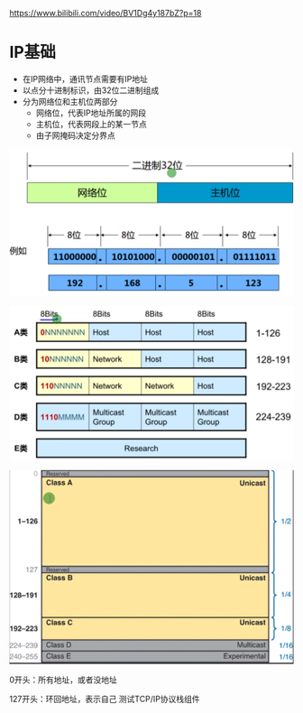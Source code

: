  https://www.bilibili.com/video/BV1Dg4y187bZ?p=18 

# IP基础

* 在IP网络中，通讯节点需要有IP地址
* 以点分十进制标识，由32位二进制组成
* 分为网络位和主机位两部分
  * 网络位，代表IP地址所属的网段
  * 主机位，代表网段上的某一节点
  * 由子网掩码决定分界点

![1595647308030](IP地址基础.assets/1595647308030.png)

![1595647425374](IP地址基础.assets/1595647425374.png)

![1595647585549](IP地址基础.assets/1595647585549.png)

0开头：所有地址，或者没地址

127开头：环回地址，表示自己	测试TCP/IP协议栈组件

